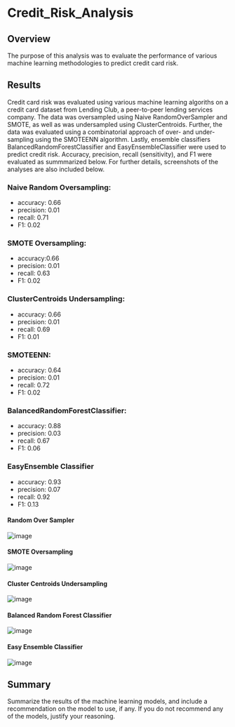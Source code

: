 # Credit_Risk_Analysis
## Overview
The purpose of this analysis was to evaluate the performance of various machine learning methodologies to predict credit card risk.

## Results 
Credit card risk was evaluated using various machine learning algoriths on a credit card dataset from Lending Club, a peer-to-peer lending services company. The data was oversampled using Naive RandomOverSampler and SMOTE, as well as was undersampled using ClusterCentroids. Further, the data was evaluated using a combinatorial approach of over- and under-sampling using the SMOTEENN algorithm. Lastly, ensemble classifiers BalancedRandomForestClassifier and EasyEnsembleClassifier were used to predict credit risk. Accuracy, precision, recall (sensitivity), and F1 were evaluated as summmarized below. For further details, screenshots of the analyses are also included below.

### Naive Random Oversampling: 
  -  accuracy: 0.66
  -  precision: 0.01
  -  recall: 0.71
  -  F1: 0.02

### SMOTE Oversampling: 
  - accuracy:0.66
  - precision: 0.01
  - recall: 0.63
  - F1: 0.02

### ClusterCentroids Undersampling:
  - accuracy: 0.66
  - precision: 0.01
  - recall: 0.69
  - F1: 0.01
 
 ### SMOTEENN:
  - accuracy: 0.64
  - precision: 0.01
  - recall: 0.72
  - F1: 0.02

### BalancedRandomForestClassifier:
  - accuracy: 0.88
  - precision: 0.03
  - recall: 0.67
  - F1: 0.06

### EasyEnsemble Classifier
  - accuracy: 0.93
  - precision: 0.07
  - recall: 0.92
  - F1: 0.13

#### Random Over Sampler 

![image](https://user-images.githubusercontent.com/94587007/163736289-9d3f6a05-08f5-44a9-a8bc-07f7a73001d5.png)


#### SMOTE Oversampling

![image](https://user-images.githubusercontent.com/94587007/163736314-0ff8b6e3-eb29-4621-a0b1-f92f60b57ac9.png)


#### Cluster Centroids Undersampling

![image](https://user-images.githubusercontent.com/94587007/163736332-1f285aa1-3366-45f5-9259-2d3a12c4d530.png)


#### Balanced Random Forest Classifier

![image](https://user-images.githubusercontent.com/94587007/163736365-3e0bcd50-90a1-4c2f-84c5-d39e89a70ab7.png)


#### Easy Ensemble Classifier

![image](https://user-images.githubusercontent.com/94587007/163736388-d3a7ab61-8eba-4517-a571-d64486a9d44a.png)


## Summary
Summarize the results of the machine learning models, and include a recommendation on the model to use, if any. If you do not recommend any of the models, justify your reasoning.
